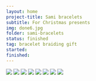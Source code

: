 ```yaml
---
layout: home
project-title: Sami bracelets
subtitle: For Christmas presents
img: done6.jpg
folder: sami-bracelets
status: finished
tag: bracelet braiding gift
started: 
finished: 
---
```

<section id="photos">
<img src="{{ site.baseurl }}/projects/sami-bracelets/img/first-sami.jpg" />
<img src="{{ site.baseurl }}/projects/sami-bracelets/img/braids.jpg" />
<img src="{{ site.baseurl }}/projects/sami-bracelets/img/laid-out.jpg" />
<img src="{{ site.baseurl }}/projects/sami-bracelets/img/lined-up.jpg" />
<img src="{{ site.baseurl }}/projects/sami-bracelets/img/done2.jpg" />
<img src="{{ site.baseurl }}/projects/sami-bracelets/img/done4.jpg" />
<img src="{{ site.baseurl }}/projects/sami-bracelets/img/done5.jpg" />
<img src="{{ site.baseurl }}/projects/sami-bracelets/img/done6.jpg" />
</section><!-- /#photos -->
